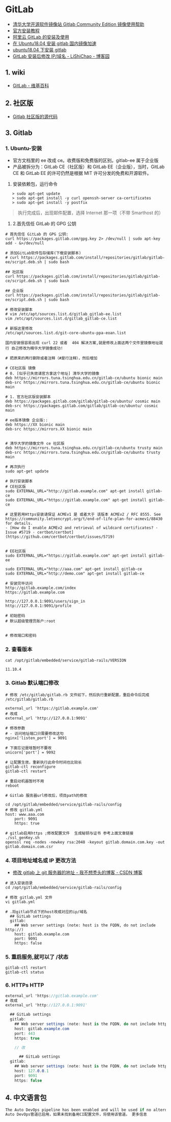 # GitLab

- [清华大学开源软件镜像站 Gitlab Community Edition 镜像使用帮助](https://mirror.tuna.tsinghua.edu.cn/help/gitlab-ce/)
- [官方安装教程](https://about.gitlab.com/install/#ubuntu)
- [阿里云 GitLab 的安装及使用](https://blog.csdn.net/anaitudou/article/details/80388161)
- [在 Ubuntu18.04 安装 gitlab 国内镜像加速](http://ccimage.cn/2018-05/ubuntu18-04-install-gitlab-chinese-mirror.html#comment-115)
- [ubuntu18.04 下安装 gitlab](https://blog.csdn.net/u012838045/article/details/80881243)
- [GitLab 安装后修改 IP/域名 - LiShiChao - 博客园](https://www.cnblogs.com/root0/p/10191418.html)

## 1. wiki

- [GitLab - 维基百科](https://zh.wikipedia.org/wiki/GitLab)

## 2. 社区版

- [Gitlab 社区版的源代码](https://gitlab.com/gitlab-org/gitlab-ce/)

## 3. Gitlab

### 1. Ubuntu-安装

- 官方文档里的 ee 改成 ce。收费版和免费版的区别。gitlab-ee 属于企业版
- 产品被拆分为：GitLab CE（社区版）和 GitLab EE（企业版），当时，GitLab CE 和 GitLab EE 的许可仍然是根据 MIT 许可分发的免费和开源软件。

1. 安装依赖包，运行命令

<!-- 安装并配置必要的依赖关系 -->

```shell
   > sudo apt-get update
   > sudo apt-get install -y curl openssh-server ca-certificates
   > sudo apt-get install -y postfix
```

> 执行完成后，出现邮件配置，选择 Internet 那一项（不带 Smarthost 的）

1. 2.首先信任 GitLab 的 GPG 公钥

```shell
# 首先信任 GitLab 的 GPG 公钥:
curl https://packages.gitlab.com/gpg.key 2> /dev/null | sudo apt-key add - &>/dev/null

# 添加GitLab软件包存储库(下载安装脚本)
# curl https://packages.gitlab.com/install/repositories/gitlab/gitlab-ee/script.deb.sh | sudo bash

## 社区版
curl https://packages.gitlab.com/install/repositories/gitlab/gitlab-ce/script.deb.sh | sudo bash

## 企业版
curl https://packages.gitlab.com/install/repositories/gitlab/gitlab-ee/script.deb.sh | sudo bash

# 修改安装脚本
# vim /etc/apt/sources.list.d/gitlab_gitlab-ee.list
vim /etc/apt/sources.list.d/gitlab_gitlab-ce.list

# 新版这里修改
/etc/apt/sources.list.d/git-core-ubuntu-ppa-eoan.list

国内安装很容易出现 curl 22 或者  404 解决方案,就是修改上面这两个文件里镜像地址就行 自己修改为精华大学镜像成功!

# 把原来的两行删除或者注释（#是行注释），然后增加

# CE社区版 镜像
# 0. [似乎已失效请官方拿这个地址] 清华大学的镜像
deb https://mirrors.tuna.tsinghua.edu.cn/gitlab-ce/ubuntu bionic main
deb-src https://mirrors.tuna.tsinghua.edu.cn/gitlab-ce/ubuntu bionic main

# 1. 官方社区版安装脚本
deb https://packages.gitlab.com/gitlab/gitlab-ce/ubuntu/ cosmic main
deb-src https://packages.gitlab.com/gitlab/gitlab-ce/ubuntu/ cosmic main

# ee版本镜像 企业版::
deb https://XX bionic main
deb-src https://mirrors.XX bionic main


# 清华大学的镜像文件 ce 社区版
deb https://mirrors.tuna.tsinghua.edu.cn/gitlab-ce/ubuntu trusty main
deb-src https://mirrors.tuna.tsinghua.edu.cn/gitlab-ce/ubuntu trusty main

# 再次执行
sudo apt-get update

# 执行安装脚本
# CE社区版
sudo EXTERNAL_URL="http://gitlab.example.com" apt-get install gitlab-ce
sudo EXTERNAL_URL="https://gitlab.example.com" apt-get install gitlab-ce

# 这里若用Https安装请保证 ACMEv1 是 或者大于 该版本 ACMEv2 / RFC 8555. See https://community.letsencrypt.org/t/end-of-life-plan-for-acmev1/88430 for details.
- [How do I enable ACMEv2 and retrieval of wildcard certificates? · Issue #5719 · certbot/certbot](https://github.com/certbot/certbot/issues/5719)


# EE社区版
sudo EXTERNAL_URL="https://gitlab.example.com" apt-get install gitlab-ee

sudo EXTERNAL_URL="http://aaa.com" apt-get install gitlab-ce
sudo EXTERNAL_URL="http://demo.com" apt-get install gitlab-ce

# 安装完毕访问
http://gitlab.example.com/index
https://gitlab.example.com

http://127.0.0.1:9091/users/sign_in
http://127.0.0.1:9091/profile

# 初始密码
# 默认超级管理员账户:root


# 修改端口和密码

```

### 2. 查看版本

```shell
cat /opt/gitlab/embedded/service/gitlab-rails/VERSION
```

```text
11.10.4
```

### 3. Gitlab 默认端口修改

```shell
# 修改 /etc/gitlab/gitlab.rb 文件如下，然后执行重新配置，重启命令后完成
/etc/gitlab/gitlab.rb

external_url 'https://gitlab.example.com'
# 改成
external_url 'http://127.0.0.1:9091'

# 修改参数
# - 访问地址端口只需要修改这句
nginx['listen_port'] = 9091

# 下面忘记是啥暂时不要改
unicorn['port'] = 9092

# 让配置生效，重新执行此命令时间也比较长
gitlab-ctl reconfigure
gitlab-ctl restart

# 重启动机器暂时不用
reboot

# Gitlab 服务器url修改后，项目path的修改

cd /opt/gitlab/embedded/service/gitlab-rails/config
# 修改 gitlab.yml
host: www.aaa.com
    port: 9091
    https: true

# gitlab启用https ;修改配置文件  生成秘钥与证书 参考上面文章链接
./ssl_genKey.sh
openssl req -nodes -newkey rsa:2048 -keyout gitlab.domain.com.key -out gitlab.domain.com.csr
```

### 4. 项目地址域名或 IP 更改方法

- [修改 gitlab 上 git 服务器的地址 - 我不想秃头的博客 - CSDN 博客](https://blog.csdn.net/qq_41838901/article/details/95349670)

```shell
# 进入安装目录
cd /opt/gitlab/embedded/service/gitlab-rails/config

# 修改 gitlab.yml 文件
vi gitlab.yml

# .将gitlab节点下的host改成对应的ip/域名
  ## GitLab settings
  gitlab:
    ## Web server settings (note: host is the FQDN, do not include http://)
    host: gitlab.example.com
    port: 9091
    https: false
```

### 5. 重启服务,就可以了 /状态

```shell
gitlab-ctl restart
gitlab-ctl status
```

### 6. HTTPs HTTP

```c#
external_url 'https://gitlab.example.com'
# 改成
external_url 'http://127.0.0.1:9091'

  ## GitLab settings
  gitlab:
    ## Web server settings (note: host is the FQDN, do not include http://)
    host: gitlab.example.com
    port: 443
    https: true

    // 改

      ## GitLab settings
  gitlab:
    ## Web server settings (note: host is the FQDN, do not include http://)
    host: 127.0.0.1
    port: 9091
    https: false

```

## 4. 中文语言包

```c#
The Auto DevOps pipeline has been enabled and will be used if no alternative CI configuration file is found. More information
Auto DevOps管道已启用，如果未找到备用CI配置文件，将使用该管道。 更多信息

```
